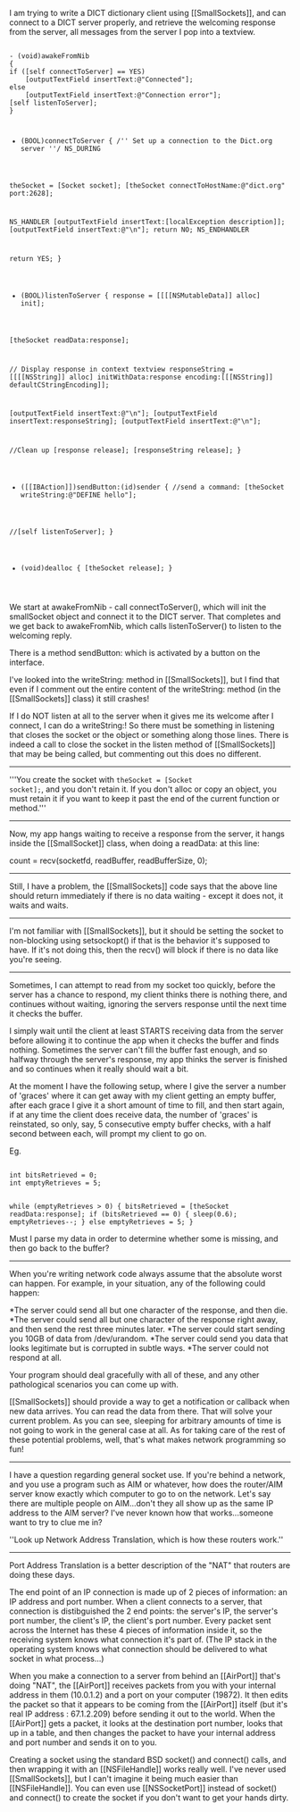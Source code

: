 I am trying to write a DICT dictionary client using [[SmallSockets]], and can connect to a DICT server properly, and retrieve the welcoming response from the server, all messages from the server I pop into a textview.

<code>
- (void)awakeFromNib
{
if ([self connectToServer] == YES)
	[outputTextField insertText:@"Connected"];
else
	[outputTextField insertText:@"Connection error"];
[self listenToServer];
}

- (BOOL)connectToServer
{
/'' Set up a connection to the Dict.org server ''/
NS_DURING	

theSocket = [Socket socket];
[theSocket connectToHostName:@"dict.org" port:2628];

NS_HANDLER
	[outputTextField insertText:[localException description]];
	[outputTextField insertText:@"\n"];
	return NO;
NS_ENDHANDLER

return YES;
}

- (BOOL)listenToServer
{
response = [[[[NSMutableData]] alloc] init];

[theSocket readData:response];
        
// Display response in context textview
responseString = [[[[NSString]] alloc] initWithData:response encoding:[[[NSString]] defaultCStringEncoding]];
        
[outputTextField insertText:@"\n"];
[outputTextField insertText:responseString];
[outputTextField insertText:@"\n"];

//Clean up
[response release];
[responseString release];
}


- ([[IBAction]])sendButton:(id)sender
{
//send a command:
[theSocket writeString:@"DEFINE hello"];

//[self listenToServer];
}

- (void)dealloc
{
[theSocket release];
}

</code>

We start at awakeFromNib - call connectToServer(), which will init the smallSocket object and connect it to the DICT server. That completes and we get back to awakeFromNib, which calls listenToServer() to listen to the welcoming reply.

There is a method sendButton: which is activated by a button on the interface.

I've looked into the writeString: method in [[SmallSockets]], but I find that even if I comment out the entire content of the writeString: method (in the [[SmallSockets]] class) it still crashes!

If I do NOT listen at all to the server when it gives me its welcome after I connect, I can do a writeString:! So there must be something in listening that closes the socket or the object or something along those lines. There is indeed a call to close the socket in the listen method of [[SmallSockets]] that may be being called, but commenting out this does no different.

----

'''You create the socket with <code>theSocket = [Socket socket];</code>, and you don't retain it. If you don't alloc or copy an object, you must retain it if you want to keep it past the end of the current function or method.'''

----

Now, my app hangs waiting to receive a response from the server, it hangs inside the [[SmallSocket]] class, when doing a readData: at this line:

 count = recv(socketfd, readBuffer, readBufferSize, 0);

----

 Still, I have a problem, the [[SmallSockets]] code says that the above line should return immediately if there is no data waiting - except it does not, it waits and waits.

----

I'm not familiar with [[SmallSockets]], but it should be setting the socket to non-blocking using setsockopt() if that is the behavior it's supposed to have. If it's not doing this, then the recv() will block if there is no data like you're seeing.

----

Sometimes, I can attempt to read from my socket too quickly, before the server has a chance to respond, my client thinks there is nothing there, and continues without waiting, ignoring the servers response until the next time it checks the buffer.

I simply wait until the client at least STARTS receiving data from the server before allowing it to continue the app when it checks the buffer and finds nothing. Sometimes the server can't fill the buffer fast enough, and so halfway through the server's response, my app thinks the server is finished and so continues when it really should wait a bit.

At the moment I have the following setup, where I give the server a number of 'graces' where it can get away with my client getting an empty buffer, after each grace I give it a short amount of time to fill, and then start again, if at any time the client does receive data, the number of 'graces' is reinstated, so only, say, 5 consecutive empty buffer checks, with a half second between each, will prompt my client to go on.

Eg.

<code>
int bitsRetrieved = 0;
int emptyRetrieves = 5;

while (emptyRetrieves > 0)
	{
	bitsRetrieved = [theSocket readData:response];
	if (bitsRetrieved == 0)
		{
		sleep(0.6);
		emptyRetrieves--;
		}
	else
		emptyRetrieves = 5;
	}
</code>

Must I parse my data in order to determine whether some is missing, and then go back to the buffer?

----

When you're writing network code always assume that the absolute worst can happen. For example, in your situation, any of the following could happen:

*The server could send all but one character of the response, and then die.
*The server could send all but one character of the response right away, and then send the rest three minutes later.
*The server could start sending you 10GB of data from /dev/urandom.
*The server could send you data that looks legitimate but is corrupted in subtle ways.
*The server could not respond at all.


Your program should deal gracefully with all of these, and any other pathological scenarios you can come up with.

[[SmallSockets]] should provide a way to get a notification or callback when new data arrives. You can read the data from there. That will solve your current problem. As you can see, sleeping for arbitrary amounts of time is not going to work in the general case at all. As for taking care of the rest of these potential problems, well, that's what makes network programming so fun!

----
I have a question regarding general socket use. If you're behind a network, and you use a program such as AIM or whatever, how does the router/AIM server know exactly which computer to go to on the network. Let's say there are multiple people on AIM...don't they all show up as the same IP address to the AIM server? I've never known how that works...someone want to try to clue me in?

''Look up Network Address Translation, which is how these routers work.''

----

Port Address Translation is a better description of the "NAT" that routers are doing these days.

The end point of an IP connection is made up of 2 pieces of information: an IP address and port number. When a client connects to a server, that connection is distibguished the 2 end points: the server's IP, the server's port number, the client's IP, the client's port number. Every packet sent across the Internet has these 4 pieces of information inside it, so the receiving system knows what connection it's part of. (The IP stack in the operating system knows what connection should be delivered to what socket in what process...)

When you make a connection to a server from behind an [[AirPort]] that's doing "NAT", the [[AirPort]] receives packets from you with your internal address in them (10.0.1.2) and a port on your computer (19872). It then edits the packet so that it appears to be coming from the [[AirPort]] itself (but it's real IP address : 67.1.2.209) before sending it out to the world. When the [[AirPort]] gets a packet, it looks at the destination port number, looks that up in a table, and then changes the packet to have your internal address and port number and sends it on to you.

Creating a socket using the standard BSD socket() and connect() calls, and then wrapping it with an [[NSFileHandle]] works really well. I've never used [[SmallSockets]], but I can't imagine it being much easier than [[NSFileHandle]]. You can even use [[NSSocketPort]] instead of socket() and connect() to create the socket if you don't want to get your hands dirty.